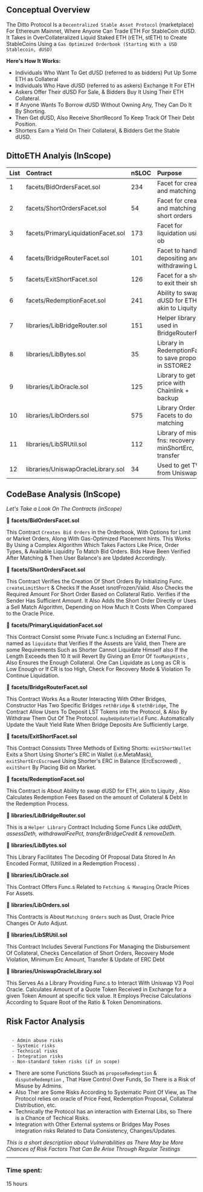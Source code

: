 ## **Conceptual Overview**

The Ditto Protocol Is a `Decentralized Stable Asset Protocol` (marketplace) For Ethereum Mainnet, Where Anyone Can Trade ETH For StableCoin dUSD. It Takes in OverCollateralized Liquid Staked ETH (rETH, stETH) to Create StableCoins Using a `Gas Optimized Orderbook (Starting With a USD Stablecoin, dUSD)`

**Here's How It Works:**

- Individuals Who Want To Get dUSD (referred to as bidders) Put Up Some ETH as Collateral
- Individuals Who Have dUSD (referred to as askers) Exchange It For ETH
- Askers Offer Their dUSD For Sale, & Bidders Buy It Using Their ETH Collateral.
- If Anyone Wants To Borrow dUSD Without Owning Any, They Can Do It By Shorting.
- Then Get dUSD, Also Receive ShortRecord To Keep Track Of Their Debt Position.
- Shorters Earn a Yield On Their Collateral, & Bidders Get the Stable dUSD.

## DittoETH Analyis (InScope)

| List | Contract                           | nSLOC | Purpose                                                    |
| :--- | :--------------------------------- | :---- | :--------------------------------------------------------- |
| 1    | facets/BidOrdersFacet.sol          | 234   | Facet for creating and matching bids                       |
| 2    | facets/ShortOrdersFacet.sol        | 54    | Facet for creating and matching short orders               |
| 3    | facets/PrimaryLiquidationFacet.sol | 173   | Facet for liquidation using ob                             |
| 4    | facets/BridgeRouterFacet.sol       | 101   | Facet to handle depositing and withdrawing LSTs            |
| 5    | facets/ExitShortFacet.sol          | 126   | Facet for a shorter to exit their short                    |
| 6    | facets/RedemptionFacet.sol         | 241   | Ability to swap dUSD for ETH, akin to Liquity              |
| 7    | libraries/LibBridgeRouter.sol      | 151   | Helper library used in BridgeRouterFacet                   |
| 8    | libraries/LibBytes.sol             | 35    | Library in RedemptionFacet to save proposals in SSTORE2    |
| 9    | libraries/LibOracle.sol            | 125   | Library to get price with Chainlink + backup               |
| 10   | libraries/LibOrders.sol            | 575   | Library Order Facets to do matching                        |
| 11   | libraries/LibSRUtil.sol            | 112   | Library of misc SR fns: recovery CR, minShortErc, transfer |
| 12   | libraries/UniswapOracleLibrary.sol | 34    | Used to get TWAP from Uniswap                              |

## **CodeBase Analysis (InScope)**

_Let's Take a Look On The Contracts (inScope)_

🔗 **facets/BidOrdersFacet.sol**

This Contract `Creates Bid Orders` in the Orderbook, With Options for Limit or Market Orders, Along With Gas-Optimized Placement hints. This Works By Using a Complex Algorithm Which Takes Factors Like Price, Order Types, & Available Liquidity To Match Bid Orders. Bids Have Been Verified After Matching & Then User Balance's are Updated Accordingly.

🔗 **facets/ShortOrdersFacet.sol**

This Contract Verifies the Creation Of Short Orders By Initializing Func. `createLimitShort` & Checks If the Asset isnotFrozen/Valid. Also Checks the Required Amount For Short Order Based on Collateral Ratio. Verifies if the Sender Has Sufficient Amount.
It Also Adds the Short Order Directly or Uses a Sell Match Algorithm, Depending on How Much It Costs When Compared to the Oracle Price.

🔗 **facets/PrimaryLiquidationFacet.sol**

This Contract Consist some Private Func.s Including an External Func. named as `liquidate` that Verifies If the Assests are Valid, then There are some Requirements Such as Shorter Cannot Liquidate Himself also If the Length Exceeds then 10 It will Revert By Giving an Error Of `TooManyHints` , Also Ensures the Enough Collateral. One Can Liquidate as Long as CR is Low Enough or If CR is too High, Check For Recovery Mode & Violation To Continue Liquidation.

🔗 **facets/BridgeRouterFacet.sol**

This Contract Works As a Router Interacting With Other Bridges, Constructor Has Two Specific Bridges `rethBridge` & `stethBridge`,
The Contract Allow Users To Deposit LST Tokens into the Protocol, & Also By Withdraw Them Out Of The Protocol. `maybeUpdateYield` Func. Automatically Update the Vault Yield Rate When Bridge Deposits Are Sufficiently Large.

🔗 **facets/ExitShortFacet.sol**

This Contract Conssists Three Methods of Exiting Shorts: `exitShortWallet` Exits a Short Using Shorter's ERC in Wallet (i.e.MetaMask), `exitShortErcEscrowed` Using Shorter's ERC in Balance (ErcEscrowed) , `exitShort` By Placing Bid on Market.

🔗 **facets/RedemptionFacet.sol**

This Contract is About Ability to swap dUSD for ETH, akin to Liquity , Also Calculates Redemption Fees Based on the amount of Collateral & Debt In the Redemption Process.

🔗 **libraries/LibBridgeRouter.sol**

This is a `Helper Library` Contract Including Some Funcs Like _addDeth, assessDeth, withdrawalFeePct, transferBridgeCredit & removeDeth._

🔗 **libraries/LibBytes.sol**

This Library Facilitates The Decoding Of Proposal Data Stored In An Encoded Format, (Utilized in a Redemption Process) .

🔗 **libraries/LibOracle.sol**

This Contract Offers Func.s Related to `Fetching & Managing` Oracle Prices For Assets.

🔗 **libraries/LibOrders.sol**

This Contracts is About `Matching Orders` such as Dust, Oracle Price Changes Or Auto Adjust.

🔗 **libraries/LibSRUtil.sol**

This Contract Includes Several Functions For Managing the Disbursement Of Collateral, Checks Cencellation of Short Orders, Recovery Mode Violation, Minimum Erc Amount, Transfer & Update of ERC Debt

🔗 **libraries/UniswapOracleLibrary.sol**

This Serves As a Library Providing Func.s to Interact With Uniswap V3 Pool Oracle. Calculates Amount of a Quote Token Received in Exchange for a given Token Amount at specific tick value. It Employs Precise Calculations According to Square Root of the Ratio & Token Denominations.

## **Risk Factor Analysis**

```

  - Admin abuse risks
  - Systemic risks
  - Technical risks
  - Integration risks
  - Non-standard token risks (if in scope)

```

- There are some Functions Ssuch as `proposeRedemption` & `disputeRedemption` , That Have Control Over Funds, So There is a Risk of Misuse by Admins.
- Also Ther are Some Risks According to Systematic Point Of View, as The Protocol relies on oracle of Price Feed, Redemption Proposal, Collateral Distribution, etc.
- Technically the Protocol has an interaction with External Libs, so There is a Chance of Techical Risks.
- Integration with Other External systems or Bridges May Poses integration risks Related to Data Consistency, Changes/Updates.

_This is a short descriptiion about Vulnerabilities as There May be More Chances of Risk Factors That Can Be Arise Through Regular Testings_

---


### Time spent:
15 hours